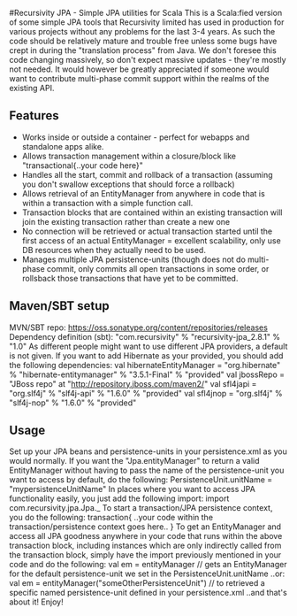 #Recursivity JPA - Simple JPA utilities for Scala
This is a Scala:fied version of some simple JPA tools that Recursivity limited has used in production for various projects without any problems for the last 3-4 years. As such the code should be relatively mature and trouble free unless some bugs have crept in during the "translation process" from Java. We don't foresee this code changing massively, so don't expect massive updates - they're mostly not needed.
It would however be greatly appreciated if someone would want to contribute multi-phase commit support within the realms of the existing API.

## Features
* Works inside or outside a container - perfect for webapps and standalone apps alike.
* Allows transaction management within a closure/block like "transactional{..your code here}"
* Handles all the start, commit and rollback of a transaction (assuming you don't swallow exceptions that should force a rollback)
* Allows retrieval of an EntityManager from anywhere in code that is within a transaction with a simple function call.
* Transaction blocks that are contained within an existing transaction will join the existing transaction rather than create a new one
* No connection will be retrieved or actual transaction started until the first access of an actual EntityManager = excellent scalability, only use DB resources when they actually need to be used.
* Manages multiple JPA persistence-units (though does not do multi-phase commit, only commits all open transactions in some order, or rollsback those transactions that have yet to be committed.

## Maven/SBT setup
MVN/SBT repo: 
	https://oss.sonatype.org/content/repositories/releases
Dependency definition (sbt): 
	"com.recursivity" % "recursivity-jpa_2.8.1" % "1.0"
As different people might want to use different JPA providers, a default is not given. If you want to add Hibernate as your provided, you should add the following dependencies:
	val hibernateEntityManager = "org.hibernate" % "hibernate-entitymanager" % "3.5.1-Final" % "provided"
	val jbossRepo = "JBoss repo" at "http://repository.jboss.com/maven2/"
	val sfl4japi = "org.slf4j" % "slf4j-api" % "1.6.0" % "provided"
	val sfl4jnop = "org.slf4j" % "slf4j-nop" % "1.6.0" % "provided"

## Usage
Set up your JPA beans and persistence-units in your persistence.xml as you would normally.
If you want the "Jpa.entityManager" to return a valid EntityManager without having to pass the name of the persistence-unit you want to access by default, do the following:
	PersistenceUnit.unitName = "mypersistenceUnitName"
In places where you want to access JPA functionality easily, you just add the following import:
	import com.recursivity.jpa.Jpa._
To start a transaction/JPA persistence context, you do the following:
	transaction{
		..your code within the transaction/persistence context goes here..
	}
To get an EntityManager and access all JPA goodness anywhere in your code that runs within the above transaction block, including instances which are only indirectly called from the transaction block, simply have the import previously mentioned in your code and do the following:
	val em = entityManager // gets an EntityManager for the default persistence-unit we set in the PersistenceUnit.unitName
	..or:
	val em = entityManager("someOtherPersistenceUnit") // to retrieved a specific named persistence-unit defined in your persistence.xml
..and that's about it! Enjoy!

